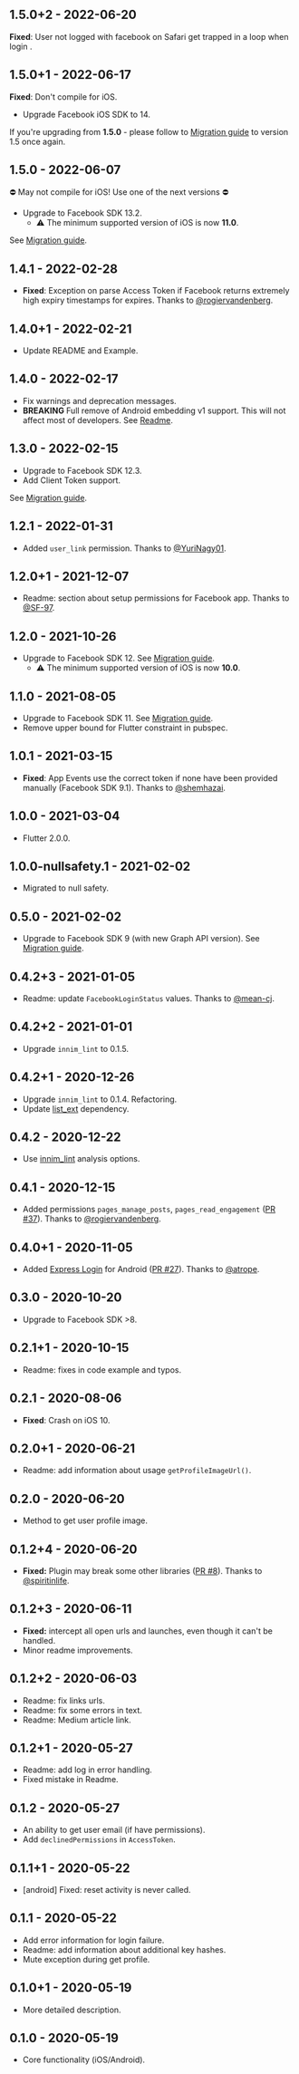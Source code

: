 ## 1.5.0+2 - 2022-06-20

**Fixed**: User not logged with facebook on Safari get trapped in a loop when login .

## 1.5.0+1 - 2022-06-17

**Fixed**: Don't compile for iOS.

* Upgrade Facebook iOS SDK to 14.

If you're upgrading from **1.5.0** - please follow to 
[Migration guide](UPGRADE.md#Upgrade-to-1-5) to version 1.5
once again.

## 1.5.0 - 2022-06-07

⛔️ May not compile for iOS! Use one of the next versions ⛔️ 

* Upgrade to Facebook SDK 13.2.
  * ⚠️ The minimum supported version of iOS is now **11.0**.

See [Migration guide](UPGRADE.md#Upgrade-to-1-5).

## 1.4.1 - 2022-02-28

* **Fixed**: Exception on parse Access Token if Facebook returns extremely high expiry timestamps for expires. Thanks to [@rogiervandenberg](https://github.com/rogiervandenberg).

## 1.4.0+1 - 2022-02-21

* Update README and Example.

## 1.4.0 - 2022-02-17

* Fix warnings and deprecation messages.
* **BREAKING** Full remove of Android embedding v1 support. 
This will not affect most of developers. See [Readme](README.md#minimum-requirements).

## 1.3.0 - 2022-02-15

* Upgrade to Facebook SDK 12.3.
* Add Client Token support.

See [Migration guide](UPGRADE.md#Upgrade-to-1-3).

## 1.2.1 - 2022-01-31

* Added `user_link` permission. Thanks to [@YuriNagy01](https://github.com/YuriNagy01).

## 1.2.0+1 - 2021-12-07

* Readme: section about setup permissions for Facebook app. Thanks to [@SF-97](https://github.com/SF-97).

## 1.2.0 - 2021-10-26

* Upgrade to Facebook SDK 12. See [Migration guide](UPGRADE.md#Upgrade-to-1-2).
  * ⚠️ The minimum supported version of iOS is now **10.0**.

## 1.1.0 - 2021-08-05

* Upgrade to Facebook SDK 11. See [Migration guide](UPGRADE.md#Upgrade-to-1-1).
* Remove upper bound for Flutter constraint in pubspec.

## 1.0.1 - 2021-03-15

* **Fixed**: App Events use the correct token if none have been provided manually (Facebook SDK 9.1). Thanks to [@shemhazai](https://github.com/shemhazai).

## 1.0.0 - 2021-03-04

* Flutter 2.0.0.

## 1.0.0-nullsafety.1 - 2021-02-02

* Migrated to null safety.

## 0.5.0 - 2021-02-02

* Upgrade to Facebook SDK 9 (with new Graph API version). See [Migration guide](UPGRADE.md#Upgrade-to-0-5).

## 0.4.2+3 - 2021-01-05

* Readme: update `FacebookLoginStatus` values. Thanks to [@mean-cj](https://github.com/mean-cj).

## 0.4.2+2 - 2021-01-01

* Upgrade `innim_lint` to 0.1.5.

## 0.4.2+1 - 2020-12-26

* Upgrade `innim_lint` to 0.1.4. Refactoring.
* Update [list_ext](https://pub.dev/packages/list_ext) dependency.

## 0.4.2 - 2020-12-22

* Use [innim_lint](https://pub.dev/packages/innim_lint) analysis options.

## 0.4.1 - 2020-12-15

* Added permissions `pages_manage_posts`, `pages_read_engagement` ([PR #37](https://github.com/Innim/flutter_login_facebook/pull/37)). Thanks to [@rogiervandenberg](https://github.com/rogiervandenberg).

## 0.4.0+1 - 2020-11-05

* Added [Express Login](https://developers.facebook.com/docs/facebook-login/android/#expresslogin) for Android ([PR #27](https://github.com/Innim/flutter_login_facebook/pull/27)). Thanks to [@atrope](https://github.com/atrope).

## 0.3.0 - 2020-10-20

* Upgrade to Facebook SDK >8.

## 0.2.1+1 - 2020-10-15

* Readme: fixes in code example and typos.

## 0.2.1 - 2020-08-06

* **Fixed**: Crash on iOS 10.

## 0.2.0+1 - 2020-06-21

* Readme: add information about usage `getProfileImageUrl()`.

## 0.2.0 - 2020-06-20

* Method to get user profile image.

## 0.1.2+4 - 2020-06-20

* **Fixed:** Plugin may break some other libraries ([PR #8](https://github.com/Innim/flutter_login_facebook/pull/8)). Thanks to [@spiritinlife](https://github.com/spiritinlife).

## 0.1.2+3 - 2020-06-11

* **Fixed:** intercept all open urls and launches, even though it can't be handled. 
* Minor readme improvements.

## 0.1.2+2 - 2020-06-03

* Readme: fix links urls.
* Readme: fix some errors in text.
* Readme: Medium article link.

## 0.1.2+1 - 2020-05-27

* Readme: add log in error handling.
* Fixed mistake in Readme.

## 0.1.2 - 2020-05-27

* An ability to get user email (if have permissions).
* Add `declinedPermissions` in `AccessToken`.

## 0.1.1+1 - 2020-05-22

* [android] Fixed: reset activity is never called.

## 0.1.1 - 2020-05-22

* Add error information for login failure.
* Readme: add information about additional key hashes.
* Mute exception during get profile.

## 0.1.0+1 - 2020-05-19

* More detailed description.

## 0.1.0 - 2020-05-19

* Core functionality (iOS/Android).
